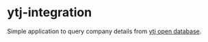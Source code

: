 # ytj-integration
Simple application to query company details from [ytj open database](http://avoindata.prh.fi/).